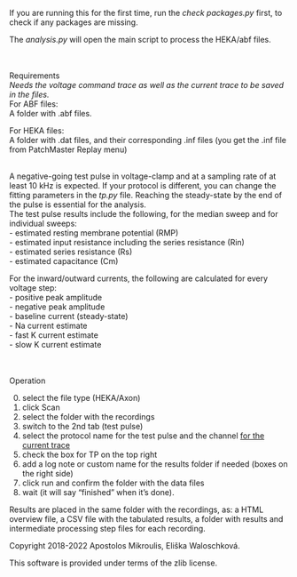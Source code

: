 If you are running this for the first time, run the <i>check packages.py</i> first, to check if any packages are missing.

The <i>analysis.py</i> will open the main script to process the HEKA/abf files.

<br/><br/>
Requirements
<br/>
<i>Needs the voltage command trace as well as the current trace to be saved in the files.</i>
<br/>
For ABF files:<br/>
            A folder with .abf files.

For HEKA files:<br/>
            A folder with .dat files, and their corresponding .inf files
                        (you get the .inf file from PatchMaster Replay menu)

<br/>
A negative-going test pulse in voltage-clamp and at a sampling rate of at least 10 kHz is expected. 
If your protocol is different, you can change the fitting parameters in the <i>tp.py</i> file.
<bs/>Reaching the steady-state by the end of the pulse is essential for the analysis.
<br/>
The test pulse results include the following, for the median sweep and for individual sweeps:
<br/>- estimated resting membrane potential (RMP)
<br/>- estimated input resistance including the series resistance (Rin)
<br/>- estimated series resistance (Rs)
<br/>- estimated capacitance (Cm)

For the inward/outward currents, the following are calculated for every voltage step:
<br/>- positive peak amplitude
<br/>- negative peak amplitude
<br/>- baseline current (steady-state)
<br/>- Na current estimate
<br/>- fast K current estimate
<br/>- slow K current estimate

<br/><br/>
Operation <br/>

0. select the file type (HEKA/Axon)
1. click Scan
2. select the folder with the recordings
3. switch to the 2nd tab (test pulse)
4. select the protocol name for the test pulse and the channel <u>for the current trace</u>
5. check the box for TP on the top right
6. add a log note or custom name for the results folder if needed (boxes on the right side)
7. click run and confirm the folder with the data files
8. wait (it will say “finished” when it’s done).

Results are placed in the same folder with the recordings, as:
a HTML overview file,
a CSV file with the tabulated results,
a folder with results and intermediate processing step files for each recording.


Copyright 2018-2022 Apostolos Mikroulis, Eliška Waloschková.

This software is provided under terms of the zlib license.
